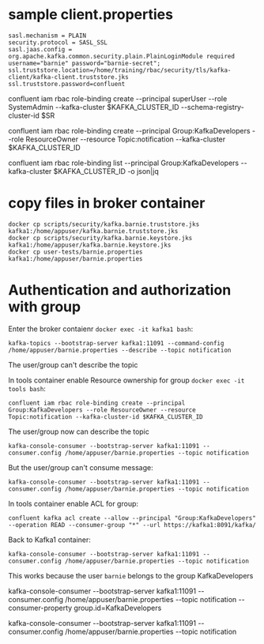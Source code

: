 
# sample client.properties

    sasl.mechanism = PLAIN
    security.protocol = SASL_SSL
    sasl.jaas.config = org.apache.kafka.common.security.plain.PlainLoginModule required username="barnie" password="barnie-secret";
    ssl.truststore.location=/home/training/rbac/security/tls/kafka-client/kafka-client.truststore.jks
    ssl.truststore.password=confluent


  confluent iam rbac role-binding create --principal superUser --role SystemAdmin --kafka-cluster $KAFKA_CLUSTER_ID --schema-registry-cluster-id $SR

  confluent iam rbac role-binding create --principal Group:KafkaDevelopers --role ResourceOwner --resource Topic:notification --kafka-cluster $KAFKA_CLUSTER_ID

  confluent iam rbac role-binding list --principal Group:KafkaDevelopers  --kafka-cluster $KAFKA_CLUSTER_ID -o json|jq

# copy files in broker container

    docker cp scripts/security/kafka.barnie.truststore.jks kafka1:/home/appuser/kafka.barnie.truststore.jks
    docker cp scripts/security/kafka.barnie.keystore.jks kafka1:/home/appuser/kafka.barnie.keystore.jks
    docker cp user-tests/barnie.properties kafka1:/home/appuser/barnie.properties

# Authentication and authorization with group

Enter the broker contaienr `docker exec -it kafka1 bash`:

    kafka-topics --bootstrap-server kafka1:11091 --command-config /home/appuser/barnie.properties --describe --topic notification

The user/group can't describe the topic

In tools container enable Resource ownership for group `docker exec -it tools bash`:

    confluent iam rbac role-binding create --principal Group:KafkaDevelopers --role ResourceOwner --resource Topic:notification --kafka-cluster-id $KAFKA_CLUSTER_ID

The user/group now can describe the topic

    kafka-console-consumer --bootstrap-server kafka1:11091 --consumer.config /home/appuser/barnie.properties --topic notification

But the user/group can't consume message:

    kafka-console-consumer --bootstrap-server kafka1:11091 --consumer.config /home/appuser/barnie.properties --topic notification

In tools container enable ACL for group:

    confluent kafka acl create --allow --principal "Group:KafkaDevelopers" --operation READ --consumer-group "*" --url https://kafka1:8091/kafka/

Back to Kafka1 container:

    kafka-console-consumer --bootstrap-server kafka1:11091 --consumer.config /home/appuser/barnie.properties --topic notification 

This works because the user `barnie` belongs to the group KafkaDevelopers

  kafka-console-consumer --bootstrap-server kafka1:11091 --consumer.config /home/appuser/barnie.properties --topic notification --consumer-property group.id=KafkaDevelopers

  kafka-console-consumer --bootstrap-server kafka1:11091 --consumer.config /home/appuser/barnie.properties --topic notification
  




